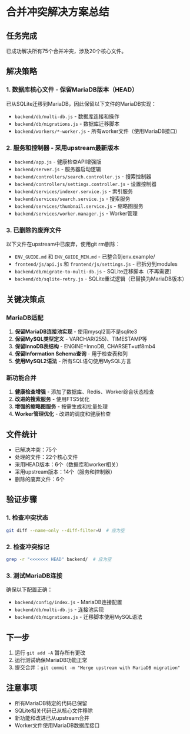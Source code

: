 # 合并冲突解决方案总结

## 任务完成
已成功解决所有75个合并冲突，涉及20个核心文件。

## 解决策略

### 1. 数据库核心文件 - 保留MariaDB版本（HEAD）
已从SQLite迁移到MariaDB，因此保留以下文件的MariaDB实现：
- `backend/db/multi-db.js` - 数据库连接和操作
- `backend/db/migrations.js` - 数据库迁移脚本
- `backend/workers/*-worker.js` - 所有worker文件（使用MariaDB接口）

### 2. 服务和控制器 - 采用upstream最新版本
- `backend/app.js` - 健康检查API增强版
- `backend/server.js` - 服务器启动逻辑
- `backend/controllers/search.controller.js` - 搜索控制器
- `backend/controllers/settings.controller.js` - 设置控制器  
- `backend/services/indexer.service.js` - 索引服务
- `backend/services/search.service.js` - 搜索服务
- `backend/services/thumbnail.service.js` - 缩略图服务
- `backend/services/worker.manager.js` - Worker管理

### 3. 已删除的废弃文件
以下文件在upstream中已废弃，使用git rm删除：
- `ENV_GUIDE.md` 和 `ENV_GUIDE_MIN.md` - 已整合到env.example/
- `frontend/js/api.js` 和 `frontend/js/settings.js` - 已拆分到modules
- `backend/db/migrate-to-multi-db.js` - SQLite迁移脚本（不再需要）
- `backend/db/sqlite-retry.js` - SQLite重试逻辑（已替换为MariaDB版本）

## 关键决策点

### MariaDB适配
1. **保留MariaDB连接池实现** - 使用mysql2而不是sqlite3
2. **保留MySQL类型定义** - VARCHAR(255)、TIMESTAMP等
3. **保留InnoDB表结构** - ENGINE=InnoDB, CHARSET=utf8mb4
4. **保留Information Schema查询** - 用于检查表和列
5. **使用MySQL2语法** - 所有SQL语句使用MySQL方言

### 新功能合并
1. **健康检查增强** - 添加了数据库、Redis、Worker综合状态检查
2. **改进的搜索服务** - 使用FTS5优化
3. **增强的缩略图服务** - 按需生成和批量处理
4. **Worker管理优化** - 改进的调度和健康检查

## 文件统计
- 已解决冲突：75个
- 处理的文件：22个核心文件
- 采用HEAD版本：6个（数据库和worker相关）
- 采用upstream版本：14个（服务和控制器）
- 删除的废弃文件：6个

## 验证步骤

### 1. 检查冲突状态
```bash
git diff --name-only --diff-filter=U  # 应为空
```

### 2. 检查冲突标记
```bash
grep -r "<<<<<<< HEAD" backend/  # 应为空
```

### 3. 测试MariaDB连接
确保以下配置正确：
- `backend/config/index.js` - MariaDB连接配置
- `backend/db/multi-db.js` - 连接池实现
- `backend/db/migrations.js` - 迁移脚本使用MySQL语法

## 下一步
1. 运行 `git add -A` 暂存所有更改
2. 运行测试确保MariaDB功能正常
3. 提交合并：`git commit -m "Merge upstream with MariaDB migration"`

## 注意事项
- 所有MariaDB特定的代码已保留
- SQLite相关代码已从核心文件移除
- 新功能和改进已从upstream合并
- Worker文件使用MariaDB数据库接口
